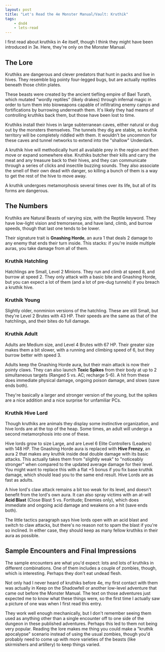 ```yaml
---
layout: post
title: "Let's Read the 4e Monster Manual/Vault: Kruthik"
tags:
    - dnd4
    - lets-read
---
```


I first read about kruthiks in 4e itself, though I think they might have been
introduced in 3e. Here, they're only on the Monster Manual.

## The Lore

Kruthiks are dangerous and clever predators that hunt in packs and live in
hives. They resemble big pointy four-legged bugs, but are actually reptiles
beneath those chitin plates.

These beasts were created by the ancient tiefling empire of Bael Turath, which
mutated "wordly reptiles" (likely drakes) through infernal magic in order to
turn them into bioweapons capable of infiltrating enemy camps and fortifications
by burrowing underneath them. It's likely they had means of controlling kruthiks
back them, but those have been lost to time.

Kruthiks install their hives in large subterranean caves, either natural or dug
out by the monsters themselves. The tunnels they dig are stable, so kruthik
territory will be completely riddled with them. It wouldn't be uncommon for
these caves and tunnel networks to extend into the "shallow" Underdark.

A kruthik hive will methodically hunt all available prey in the region and then
move or expand somewhere else. Kruthiks butcher their kills and carry the meat
and any treasure back to their hives, and they can communicate through a series
of clicks and insectile buzzing sounds. They also associate the smell of their
own dead with danger, so killing a bunch of them is a way to get the rest of the
hive to move away.

A kruthik undergoes metamorphosis several times over its life, but all of its
forms are dangerous.

## The Numbers

Kruthiks are Natural Beasts of varying size, with the Reptile keyword. They have
low-light vision and tremorsense, and have land, climb, and burrow speeds,
though that last one tends to be lower.

Their signature trait is **Gnashing Horde**, an aura 1 that deals 2 damage to
any enemy that ends their turn inside. This stacks: if you're inside multiple
auras, you take damage from all of them.

### Kruthik Hatchling

Hatchlings are Small, Level 2 Minions. They run and climb at speed 8, and burrow
at speed 2. They only attack with a basic bite and Gnashing Horde, but you can
expect a lot of them (and a lot of pre-dug tunnels) if you breach a kruthik
hive.

### Kruthik Young

Slightly older, nonminion versions of the hatchling. These are still Small, but
they're Level 2 Brutes with 43 HP. Their speeds are the same as that of the
hatchlings, and their bites do full damage.

### Kruthik Adult

Adults are Medium size, and Level 4 Brutes with 67 HP. Their greater size makes
them a bit slower, with a running and climbing speed of 6, but they burrow
better with speed 3.

Adults keep the Gnashing Horde aura, but their main attack is now their pointy
claws. They can also launch **Toxic Spikes** from their body at up to 2
simultaneous targets (Ranged 5 vs. AC; recharge 5-6). A hit from these does
immediate physical damage, ongoing poison damage, and slows (save ends both).

They're basically a larger and stronger version of the young, but the spikes are
a nice addition and a nice surprise for unfamiliar PCs.

### Kruthik Hive Lord

Though kruthiks are animals they display some instinctive organization, and hive
lords are at the top of the heap. Some times, an adult will undergo a second
metamorphosis into one of these.

Hive lords grow to size Large, and are Level 6 Elite Controllers (Leaders) with
148 HP. The Gnashing Horde aura is replaced with **Hive Frenzy**, an aura 2 that
makes any kruthik inside deal double damage with its basic attacks. This
actually takes them from "slightly weak" to "noticeably stronger" when compared
to the updated average damage for their level. You might want to replace this
with a flat +5 bonus if you fix base kruthik damage, which should lead you to
the same end result. Hive Lords are as fast as adults.

A hive lord's claw attack remains a bit too weak for its level, and doesn't
benefit from the lord's own aura. It can also spray victims with an at-will
**Acid Blast** (Close Blast 5 vs. Fortitude; Enemies only), which does immediate
and ongoing acid damage and weakens on a hit (save ends both).

The little tactics paragraph says hive lords open with an acid blast and switch
to claw attacks, but there's no reason not to spam the blast if you're so
inclined. In either case, they should keep as many fellow kruthiks in their aura
as possible.

## Sample Encounters and Final Impressions

The sample encounters are what you'd expect: lots and lots of kruthiks in
different combinations. One of them includes a couple of zombies, though, which
is interesting. Perhaps they don't eat undead flesh.

Not only had I never heard of kruthiks before 4e, my first contact with them was
actually in Keep on the Shadowfell or another low-level adventure that came out
before the Monster Manual. The text on those adventures just expected me to know
what these things were, so the first time I actually saw a picture of one was
when I first read this entry.

They work well enough mechanically, but I don't remember seeing them used as
anything other than a single encounter off to one side of the dungeon in these
published adventures. Perhaps this led to them not being very popular. Reading
the lore makes me thing you could make a "kruthik apocalypse" scenario instead
of using the usual zombies, though you'd probably need to come up with more
varieties of the beasts (like skirmishers and artillery) to keep things varied.
